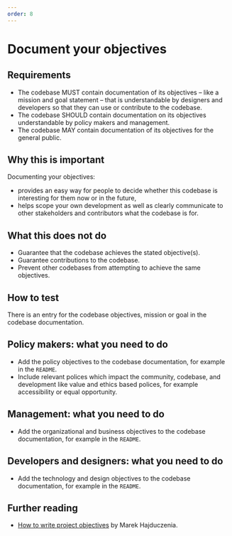```yaml
---
order: 8
---
```


# Document your objectives

## Requirements

* The codebase MUST contain documentation of its objectives – like a mission and goal statement – that is understandable by designers and developers so that they can use or contribute to the codebase.
* The codebase SHOULD contain documentation on its objectives understandable by policy makers and management.
* The codebase MAY contain documentation of its objectives for the general public.

## Why this is important

Documenting your objectives:

* provides an easy way for people to decide whether this codebase is interesting for them now or in the future,
* helps scope your own development as well as clearly communicate to other stakeholders and contributors what the codebase is for.

## What this does not do

* Guarantee that the codebase achieves the stated objective(s).
* Guarantee contributions to the codebase.
* Prevent other codebases from attempting to achieve the same objectives.

## How to test

There is an entry for the codebase objectives, mission or goal in the codebase documentation.

## Policy makers: what you need to do

* Add the policy objectives to the codebase documentation, for example in the `README`.
* Include relevant polices which impact the community, codebase, and development like value and ethics based polices, for example accessibility or equal opportunity.

## Management: what you need to do

* Add the organizational and business objectives to the codebase documentation, for example in the `README`.

## Developers and designers: what you need to do

* Add the technology and design objectives to the codebase documentation, for example in the `README`.

## Further reading

* [How to write project objectives](http://grouper.ieee.org/groups/802/3/RTPGE/public/may12/hajduczenia_01_0512.pdf) by Marek Hajduczenia.
